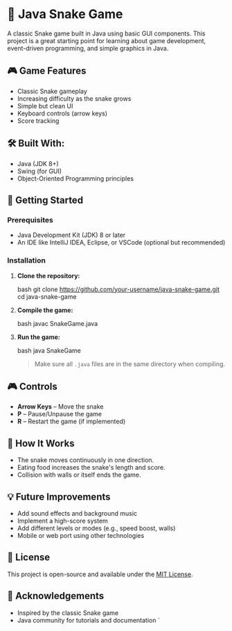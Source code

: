 # 🐍 Java Snake Game

A classic Snake game built in Java using basic GUI components. This project is a great starting point for learning about game development, event-driven programming, and simple graphics in Java.

## 🎮 Game Features

- Classic Snake gameplay
- Increasing difficulty as the snake grows
- Simple but clean UI
- Keyboard controls (arrow keys)
- Score tracking

## 🛠️ Built With:

- Java (JDK 8+)
- Swing (for GUI)
- Object-Oriented Programming principles

## 🚀 Getting Started

### Prerequisites

- Java Development Kit (JDK) 8 or later
- An IDE like IntelliJ IDEA, Eclipse, or VSCode (optional but recommended)

### Installation

1. **Clone the repository:**

   bash
   git clone https://github.com/your-username/java-snake-game.git
   cd java-snake-game

2. **Compile the game:**

   bash
   javac SnakeGame.java
   

3. **Run the game:**

   bash
   java SnakeGame
   

   > Make sure all `.java` files are in the same directory when compiling.

## 🎮 Controls

* **Arrow Keys** – Move the snake
* **P** – Pause/Unpause the game
* **R** – Restart the game (if implemented)

## 🧠 How It Works

* The snake moves continuously in one direction.
* Eating food increases the snake's length and score.
* Collision with walls or itself ends the game.

## 💡 Future Improvements

* Add sound effects and background music
* Implement a high-score system
* Add different levels or modes (e.g., speed boost, walls)
* Mobile or web port using other technologies

## 📝 License

This project is open-source and available under the [MIT License](LICENSE).

## 🙌 Acknowledgements

* Inspired by the classic Snake game
* Java community for tutorials and documentation
`
